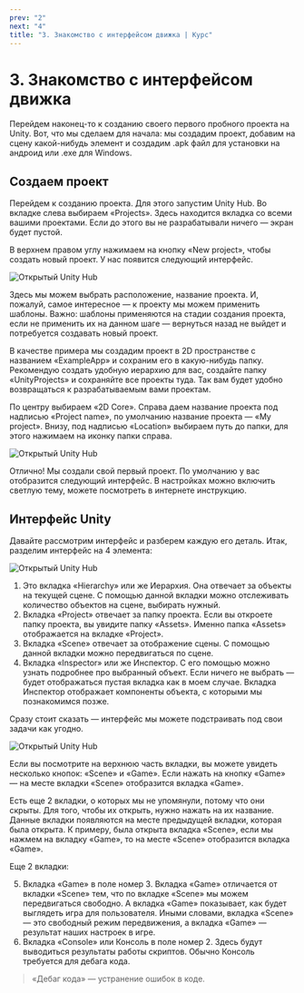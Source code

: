```yaml
---
prev: "2"
next: "4"
title: "3. Знакомство с интерфейсом движка | Курс"
---
```


# 3. Знакомство с интерфейсом движка

Перейдем наконец-то к созданию своего первого пробного проекта на Unity. Вот, что мы сделаем для начала: мы создадим проект, добавим на сцену какой-нибудь элемент и создадим .apk файл для установки на андроид или .exe для Windows.

## Создаем проект

Перейдем к созданию проекта. Для этого запустим Unity Hub. Во вкладке слева выбираем «Projects». Здесь находится вкладка со всеми вашими проектами. Если до этого вы не разрабатывали ничего — экран будет пустой.

В верхнем правом углу нажимаем на кнопку «New project», чтобы создать новый проект. У нас появится следующий интерфейс.

![Открытый Unity Hub](../data/less3/less3__01.jpg)

Здесь мы можем выбрать расположение, название проекта. И, пожалуй, самое интересное — к проекту мы можем применить шаблоны. Важно: шаблоны применяются на стадии создания проекта, если не применить их на данном шаге — вернуться назад не выйдет и потребуется создавать новый проект.

В качестве примера мы создадим проект в 2D пространстве с названием «ExampleApp» и сохраним его в какую-нибудь папку. Рекомендую создать удобную иерархию для вас, создайте папку «UnityProjects» и сохраняйте все проекты туда. Так вам будет удобно возвращаться к разрабатываемым вами проектам.

По центру выбираем «2D Core». Справа даем название проекта под надписью «Project name», по умолчанию название проекта — «My project». Внизу, под надписью «Location» выбираем путь до папки, для этого нажимаем на иконку папки справа.

![Открытый Unity Hub](../data/less3/less3__02.jpg)

Отлично! Мы создали свой первый проект. По умолчанию у вас отобразится следующий интерфейс. В настройках можно включить светлую тему, можете посмотреть в интернете инструкцию.

## Интерфейс Unity

Давайте рассмотрим интерфейс и разберем каждую его деталь. Итак, разделим интерфейс на 4 элемента:

![Открытый Unity Hub](../data/less3/less3__03.jpg)

1. Это вкладка «Hierarchy» или же Иерархия. Она отвечает за объекты на текущей сцене. С помощью данной вкладки можно отслеживать количество объектов на сцене, выбирать нужный.
2. Вкладка «Project» отвечает за папку проекта. Если вы откроете папку проекта, вы увидите папку «Assets». Именно папка «Assets» отображается на вкладке «Project».
3. Вкладка «Scene» отвечает за отображение сцены. С помощью данной вкладки можно передвигаться по сцене.
4. Вкладка «Inspector» или же Инспектор. С его помощью можно узнать подробнее про выбранный объект. Если ничего не выбрать — будет отображаться пустая вкладка как в моем случае. Вкладка Инспектор отображает компоненты объекта, с которыми мы познакомимся позже.

Сразу стоит сказать — интерфейс мы можете подстраивать под свои задачи как угодно.

![Открытый Unity Hub](../data/less3/less3__04.jpg)

Если вы посмотрите на верхнюю часть вкладки, вы можете увидеть несколько кнопок: «Scene» и «Game». Если нажать на кнопку «Game» — на месте вкладки «Scene» отобразится вкладка «Game».

Есть еще 2 вкладки, о которых мы не упомянули, потому что они скрыты. Для того, чтобы их открыть, нужно нажать на их название. Данные вкладки появляются на месте предыдущей вкладки, которая была открыта. К примеру, была открыта вкладка «Scene», если мы нажмем на вкладку «Game», то на месте «Scene» отобразится вкладка «Game».

Еще 2 вкладки:

5. Вкладка «Game» в поле номер 3. Вкладка «Game» отличается от вкладки «Scene» тем, что по вкладке «Scene» мы можем передвигаться свободно. А вкладка «Game» показывает, как будет выглядеть игра для пользователя. Иными словами, вкладка «Scene» — это свободный режим передвижения, а вкладка «Game» — результат наших настроек в игре.
6. Вкладка «Console» или Консоль в поле номер 2. Здесь будут выводиться результаты работы скриптов. Обычно Консоль требуется для дебага кода.

> «Дебаг кода» — устранение ошибок в коде.

